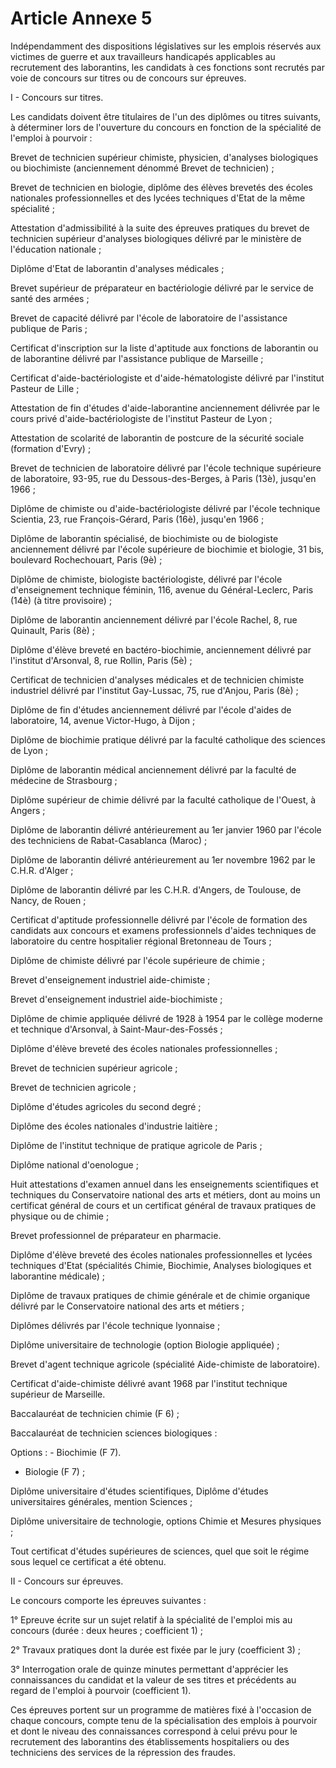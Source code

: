 # Article Annexe 5

Indépendamment des dispositions législatives sur les emplois réservés aux victimes de guerre et aux travailleurs handicapés applicables au recrutement des laborantins, les candidats à ces fonctions sont recrutés par voie de concours sur titres ou de concours sur épreuves.

I - Concours sur titres.

Les candidats doivent être titulaires de l'un des diplômes ou titres suivants, à déterminer lors de l'ouverture du concours en fonction de la spécialité de l'emploi à pourvoir :

Brevet de technicien supérieur chimiste, physicien, d'analyses biologiques ou biochimiste (anciennement dénommé Brevet de technicien) ;

Brevet de technicien en biologie, diplôme des élèves brevetés des écoles nationales professionnelles et des lycées techniques d'Etat de la même spécialité ;

Attestation d'admissibilité à la suite des épreuves pratiques du brevet de technicien supérieur d'analyses biologiques délivré par le ministère de l'éducation nationale ;

Diplôme d'Etat de laborantin d'analyses médicales ;

Brevet supérieur de préparateur en bactériologie délivré par le service de santé des armées ;

Brevet de capacité délivré par l'école de laboratoire de l'assistance publique de Paris ;

Certificat d'inscription sur la liste d'aptitude aux fonctions de laborantin ou de laborantine délivré par l'assistance publique de Marseille ;

Certificat d'aide-bactériologiste et d'aide-hématologiste délivré par l'institut Pasteur de Lille ;

Attestation de fin d'études d'aide-laborantine anciennement délivrée par le cours privé d'aide-bactériologiste de l'institut Pasteur de Lyon ;

Attestation de scolarité de laborantin de postcure de la sécurité sociale (formation d'Evry) ;

Brevet de technicien de laboratoire délivré par l'école technique supérieure de laboratoire, 93-95, rue du Dessous-des-Berges, à Paris (13è), jusqu'en 1966 ;

Diplôme de chimiste ou d'aide-bactériologiste délivré par l'école technique Scientia, 23, rue François-Gérard, Paris (16è), jusqu'en 1966 ;

Diplôme de laborantin spécialisé, de biochimiste ou de biologiste anciennement délivré par l'école supérieure de biochimie et biologie, 31 bis, boulevard Rochechouart, Paris (9è) ;

Diplôme de chimiste, biologiste bactériologiste, délivré par l'école d'enseignement technique féminin, 116, avenue du Général-Leclerc, Paris (14è) (à titre provisoire) ;

Diplôme de laborantin anciennement délivré par l'école Rachel, 8, rue Quinault, Paris (8è) ;

Diplôme d'élève breveté en bactéro-biochimie, anciennement délivré par l'institut d'Arsonval, 8, rue Rollin, Paris (5è) ;

Certificat de technicien d'analyses médicales et de technicien chimiste industriel délivré par l'institut Gay-Lussac, 75, rue d'Anjou, Paris (8è) ;

Diplôme de fin d'études anciennement délivré par l'école d'aides de laboratoire, 14, avenue Victor-Hugo, à Dijon ;

Diplôme de biochimie pratique délivré par la faculté catholique des sciences de Lyon ;

Diplôme de laborantin médical anciennement délivré par la faculté de médecine de Strasbourg ;

Diplôme supérieur de chimie délivré par la faculté catholique de l'Ouest, à Angers ;

Diplôme de laborantin délivré antérieurement au 1er janvier 1960 par l'école des techniciens de Rabat-Casablanca (Maroc) ;

Diplôme de laborantin délivré antérieurement au 1er novembre 1962 par le C.H.R. d'Alger ;

Diplôme de laborantin délivré par les C.H.R. d'Angers, de Toulouse, de Nancy, de Rouen ;

Certificat d'aptitude professionnelle délivré par l'école de formation des candidats aux concours et examens professionnels d'aides techniques de laboratoire du centre hospitalier régional Bretonneau de Tours ;

Diplôme de chimiste délivré par l'école supérieure de chimie ;

Brevet d'enseignement industriel aide-chimiste ;

Brevet d'enseignement industriel aide-biochimiste ;

Diplôme de chimie appliquée délivré de 1928 à 1954 par le collège moderne et technique d'Arsonval, à Saint-Maur-des-Fossés ;

Diplôme d'élève breveté des écoles nationales professionnelles ;

Brevet de technicien supérieur agricole ;

Brevet de technicien agricole ;

Diplôme d'études agricoles du second degré ;

Diplôme des écoles nationales d'industrie laitière ;

Diplôme de l'institut technique de pratique agricole de Paris ;

Diplôme national d'oenologue ;

Huit attestations d'examen annuel dans les enseignements scientifiques et techniques du Conservatoire national des arts et métiers, dont au moins un certificat général de cours et un certificat général de travaux pratiques de physique ou de chimie ;

Brevet professionnel de préparateur en pharmacie.

Diplôme d'élève breveté des écoles nationales professionnelles et lycées techniques d'Etat (spécialités Chimie, Biochimie, Analyses biologiques et laborantine médicale) ;

Diplôme de travaux pratiques de chimie générale et de chimie organique délivré par le Conservatoire national des arts et métiers ;

Diplômes délivrés par l'école technique lyonnaise ;

Diplôme universitaire de technologie (option Biologie appliquée) ;

Brevet d'agent technique agricole (spécialité Aide-chimiste de laboratoire).

Certificat d'aide-chimiste délivré avant 1968 par l'institut technique supérieur de Marseille.

Baccalauréat de technicien chimie (F 6) ;

Baccalauréat de technicien sciences biologiques :

Options : - Biochimie (F 7).

- Biologie (F 7) ;

Diplôme universitaire d'études scientifiques,    Diplôme d'études universitaires générales, mention Sciences ;

Diplôme universitaire de technologie, options Chimie et Mesures physiques ;

Tout certificat d'études supérieures de sciences, quel que soit le régime sous lequel ce certificat a été obtenu.

II - Concours sur épreuves.

Le concours comporte les épreuves suivantes :

1° Epreuve écrite sur un sujet relatif à la spécialité de l'emploi mis au concours (durée : deux heures ; coefficient 1) ;

2° Travaux pratiques dont la durée est fixée par le jury (coefficient 3) ;

3° Interrogation orale de quinze minutes permettant d'apprécier les connaissances du candidat et la valeur de ses titres et précédents au regard de l'emploi à pourvoir (coefficient 1).

Ces épreuves portent sur un programme de matières fixé à l'occasion de chaque concours, compte tenu de la spécialisation des emplois à pourvoir et dont le niveau des connaissances correspond à celui prévu pour le recrutement des laborantins des établissements hospitaliers ou des techniciens des services de la répression des fraudes.
